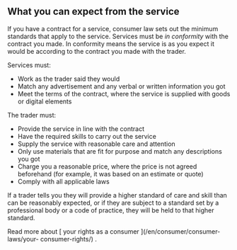 ##  What you can expect from the service

If you have a contract for a service, consumer law sets out the minimum
standards that apply to the service. Services must be _in conformity_ with the
contract you made. In conformity means the service is as you expect it would
be according to the contract you made with the trader.

Services must:

  * Work as the trader said they would 
  * Match any advertisement and any verbal or written information you got 
  * Meet the terms of the contract, where the service is supplied with goods or digital elements 

The trader must:

  * Provide the service in line with the contract 
  * Have the required skills to carry out the service 
  * Supply the service with reasonable care and attention 
  * Only use materials that are fit for purpose and match any descriptions you got 
  * Charge you a reasonable price, where the price is not agreed beforehand (for example, it was based on an estimate or quote) 
  * Comply with all applicable laws 

If a trader tells you they will provide a higher standard of care and skill
than can be reasonably expected, or if they are subject to a standard set by a
professional body or a code of practice, they will be held to that higher
standard.

Read more about [ your rights as a consumer ](/en/consumer/consumer-laws/your-
consumer-rights/) .
